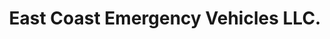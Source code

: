 ---
title: "East Coast Emergency Vehicles LLC."
url: /troy/east-coast-emergency-vehicles-llc/
shop: car
---